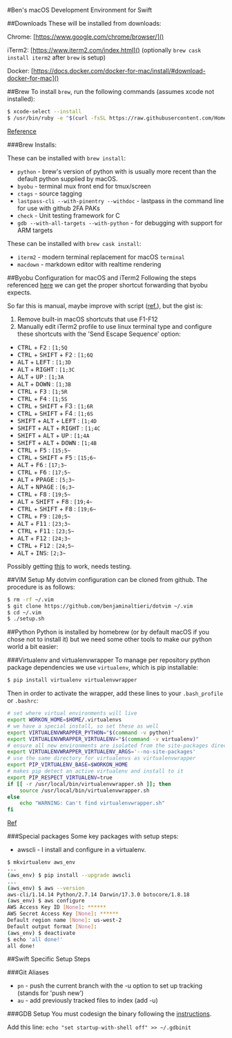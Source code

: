 #Ben's macOS Development Environment for Swift

##Downloads
These will be installed from downloads:

Chrome: [https://www.google.com/chrome/browser/]()

iTerm2: [https://www.iterm2.com/index.html]() (optionally `brew cask install iterm2` after `brew` is setup)

Docker: [https://docs.docker.com/docker-for-mac/install/#download-docker-for-mac]()

##Brew
To install `brew`, run the following commands (assumes xcode not installed):

```bash
$ xcode-select --install
$ /usr/bin/ruby -e "$(curl -fsSL https://raw.githubusercontent.com/Homebrew/install/master/install)"
```

[Reference](https://brew.sh/)

###Brew Installs:

These can be installed with `brew install`:

* `python` - brew's version of python with is usually more recent than the default python supplied by macOS. 
* `byobu` - terminal mux front end for tmux/screen
* `ctags` - source tagging
* `lastpass-cli --with-pinentry --withdoc` - lastpass in the command line for use with github 2FA PAKs
* `check` - Unit testing framework for C
* `gdb --with-all-targets --with-python` - for debugging with support for ARM targets

These can be installed with `brew cask install`:

* `iterm2` - modern terminal replacement for macOS `terminal`
* `macdown` - markdown editor with realtime rendering

##Byobu Configuration for macOS and iTerm2
Following the steps referenced [here](https://stackoverflow.com/a/26470118) we can get the proper shortcut forwarding that byobu expects.

So far this is manual, maybe improve with script ([ref.](https://apple.stackexchange.com/a/115799)), but the gist is:

1. Remove built-in macOS shortcuts that use F1-F12
2. Manually edit iTerm2 profile to use linux terminal type and configure these shortcuts with the 'Send Escape Sequence' option:
	
 -  <kbd>CTRL</kbd> + <kbd>F2</kbd> : `[1;5Q`
 -  <kbd>CTRL</kbd> + <kbd>SHIFT</kbd> + <kbd>F2</kbd> : `[1;6Q`
 -  <kbd>ALT</kbd> + <kbd>LEFT</kbd> : `[1;3D`
 -  <kbd>ALT</kbd> + <kbd>RIGHT</kbd> : `[1;3C`
 -  <kbd>ALT</kbd> + <kbd>UP</kbd> : `[1;3A`
 -  <kbd>ALT</kbd> + <kbd>DOWN</kbd> : `[1;3B`
 -  <kbd>CTRL</kbd> + <kbd>F3</kbd> : `[1;5R`
 -  <kbd>CTRL</kbd> + <kbd>F4</kbd> : `[1;5S`
 -  <kbd>CTRL</kbd> + <kbd>SHIFT</kbd> + F3 : `[1;6R`
 -  <kbd>CTRL</kbd> + <kbd>SHIFT</kbd> + F4 : `[1;6S`
 -  <kbd>SHIFT</kbd> + <kbd>ALT</kbd> + <kbd>LEFT</kbd> : `[1;4D`
 -  <kbd>SHIFT</kbd> + <kbd>ALT</kbd> + <kbd>RIGHT</kbd> : `[1;4C`
 -  <kbd>SHIFT</kbd> + <kbd>ALT</kbd> + <kbd>UP</kbd> : `[1;4A`
 -  <kbd>SHIFT</kbd> + <kbd>ALT</kbd> + <kbd>DOWN</kbd> : `[1;4B`
 -  <kbd>CTRL</kbd> + <kbd>F5</kbd> : `[15;5~`
 -  <kbd>CTRL</kbd> + <kbd>SHIFT</kbd> + <kbd>F5</kbd> : `[15;6~`
 -  <kbd>ALT</kbd> + <kbd>F6</kbd> : `[17;3~`
 -  <kbd>CTRL</kbd> + <kbd>F6</kbd> : `[17;5~`
 -  <kbd>ALT</kbd> + <kbd>PPAGE</kbd> : `[5;3~`
 -  <kbd>ALT</kbd> + <kbd>NPAGE</kbd> : `[6;3~`
 -  <kbd>CTRL</kbd> + <kbd>F8</kbd> : `[19;5~`
 -  <kbd>ALT</kbd> + <kbd>SHIFT</kbd> + <kbd>F8</kbd> : `[19;4~`
 -  <kbd>CTRL</kbd> + <kbd>SHIFT</kbd> + <kbd>F8</kbd> : `[19;6~`
 -  <kbd>CTRL</kbd> + <kbd>F9</kbd> : `[20;5~`
 -  <kbd>ALT</kbd> + <kbd>F11</kbd> : `[23;3~`
 -  <kbd>CTRL</kbd> + <kbd>F11</kbd> : `[23;5~`
 -  <kbd>ALT</kbd> + <kbd>F12</kbd> : `[24;3~`
 -  <kbd>CTRL</kbd> + <kbd>F12</kbd> : `[24;5~`
 -  <kbd>ALT</kbd> + <kbd>INS</kbd>: `[2;3~`
 
 Possibly getting [this](http://stratus3d.com/blog/2015/02/28/sync-iterm2-profile-with-dotfiles-repository/) to work, needs testing.


##VIM Setup
My dotvim configuration can be cloned from github. The procedure is as follows:

```bash
$ rm -rf ~/.vim
$ git clone https://github.com/benjaminaltieri/dotvim ~/.vim
$ cd ~/.vim
$ ./setup.sh
```

##Python
Python is installed by homebrew (or by default macOS if you chose not to install it) but we need some other tools to make our python world a bit easier:

###Virtualenv and virtualenvwrapper
To manage per repository python package dependencies we use `virtualenv`, which is pip installable:

```bash
$ pip install virtualenv virtualenvwrapper
```

Then in order to activate the wrapper, add these lines to your  `.bash_profile` or `.bashrc`:

```bash
# set where virtual environments will live
export WORKON_HOME=$HOME/.virtualenvs
# we have a special install, so set these as well
export VIRTUALENVWRAPPER_PYTHON="$(command -v python)"
export VIRTUALENVWRAPPER_VIRTUALENV="$(command -v virtualenv)"
# ensure all new environments are isolated from the site-packages directory
export VIRTUALENVWRAPPER_VIRTUALENV_ARGS='--no-site-packages'
# use the same directory for virtualenvs as virtualenvwrapper
export PIP_VIRTUALENV_BASE=$WORKON_HOME
# makes pip detect an active virtualenv and install to it
export PIP_RESPECT_VIRTUALENV=true
if [[ -r /usr/local/bin/virtualenvwrapper.sh ]]; then
    source /usr/local/bin/virtualenvwrapper.sh
else
    echo "WARNING: Can't find virtualenvwrapper.sh"
fi
```

[Ref](http://mkelsey.com/2013/04/30/how-i-setup-virtualenv-and-virtualenvwrapper-on-my-mac/)

###Special packages
Some key packages with setup steps:

- awscli - I install and configure in a virtualenv.

```bash
$ mkvirtualenv aws_env
...
(aws_env) $ pip install --upgrade awscli
...
(aws_env) $ aws --version
aws-cli/1.14.14 Python/2.7.14 Darwin/17.3.0 botocore/1.8.18
(aws_env) $ aws configure
AWS Access Key ID [None]: ******
AWS Secret Access Key [None]: ******
Default region name [None]: us-west-2
Default output format [None]:
(aws_env) $ deactivate
$ echo 'all done!'
all done!
```

##Swift Specific Setup Steps

###Git Aliases
* `pn` - push the current branch with the -u option to set up tracking (stands for 'push new')
* `au` - add previously tracked files to index (add -u)

###GDB Setup
You must codesign the binary following the [instructions](https://sourceware.org/gdb/wiki/BuildingOnDarwin).

Add this line: `echo "set startup-with-shell off" >> ~/.gdbinit`

